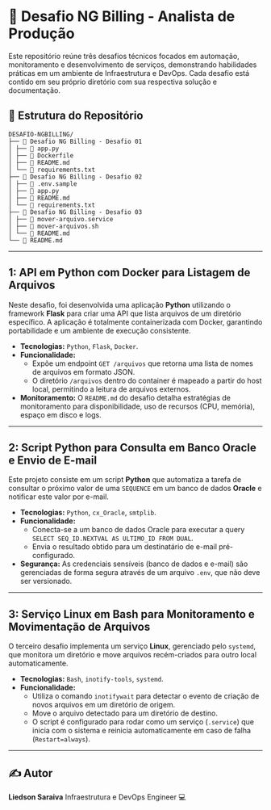 # 🚀 Desafio NG Billing - Analista de Produção

Este repositório reúne três desafios técnicos focados em automação, monitoramento e desenvolvimento de serviços, demonstrando habilidades práticas em um ambiente de Infraestrutura e DevOps. Cada desafio está contido em seu próprio diretório com sua respectiva solução e documentação.

## 📂 Estrutura do Repositório 
```
DESAFIO-NGBILLING/ 
├── 📁 Desafio NG Billing - Desafio 01 
│ ├── 📄 app.py 
│ ├── 🐳 Dockerfile 
│ ├── 📄 README.md 
│ └── 📄 requirements.txt 
├── 📁 Desafio NG Billing - Desafio 02 
│ ├── 📄 .env.sample 
│ ├── 📄 app.py 
│ ├── 📄 README.md 
│ └── 📄 requirements.txt 
├── 📁 Desafio NG Billing - Desafio 03 
│ ├── 📄 mover-arquivo.service 
│ ├── 📄 mover-arquivos.sh 
│ └── 📄 README.md 
└── 📄 README.md
```
---

## 1: API em Python com Docker para Listagem de Arquivos

Neste desafio, foi desenvolvida uma aplicação **Python** utilizando o framework **Flask** para criar uma API que lista arquivos de um diretório específico. A aplicação é totalmente containerizada com Docker, garantindo portabilidade e um ambiente de execução consistente.

* **Tecnologias:** `Python`, `Flask`, `Docker`.
* **Funcionalidade:**
    * Expõe um endpoint `GET /arquivos` que retorna uma lista de nomes de arquivos em formato JSON.
    * O diretório `/arquivos` dentro do container é mapeado a partir do host local, permitindo a leitura de arquivos externos.
* **Monitoramento:** O `README.md` do desafio detalha estratégias de monitoramento para disponibilidade, uso de recursos (CPU, memória), espaço em disco e logs.

---

## 2: Script Python para Consulta em Banco Oracle e Envio de E-mail

Este projeto consiste em um script **Python** que automatiza a tarefa de consultar o próximo valor de uma `SEQUENCE` em um banco de dados **Oracle** e notificar este valor por e-mail.

* **Tecnologias:** `Python`, `cx_Oracle`, `smtplib`.
* **Funcionalidade:**
    * Conecta-se a um banco de dados Oracle para executar a query `SELECT SEQ_ID.NEXTVAL AS ULTIMO_ID FROM DUAL`.
    * Envia o resultado obtido para um destinatário de e-mail pré-configurado.
* **Segurança:** As credenciais sensíveis (banco de dados e e-mail) são gerenciadas de forma segura através de um arquivo `.env`, que não deve ser versionado.

---

## 3: Serviço Linux em Bash para Monitoramento e Movimentação de Arquivos

O terceiro desafio implementa um serviço **Linux**, gerenciado pelo `systemd`, que monitora um diretório e move arquivos recém-criados para outro local automaticamente.

* **Tecnologias:** `Bash`, `inotify-tools`, `systemd`.
* **Funcionalidade:**
    * Utiliza o comando `inotifywait` para detectar o evento de criação de novos arquivos em um diretório de origem.
    * Move o arquivo detectado para um diretório de destino.
    * O script é configurado para rodar como um serviço (`.service`) que inicia com o sistema e reinicia automaticamente em caso de falha (`Restart=always`).

---

## ✍️ Autor

**Liedson Saraiva** Infraestrutura e DevOps Engineer 💻